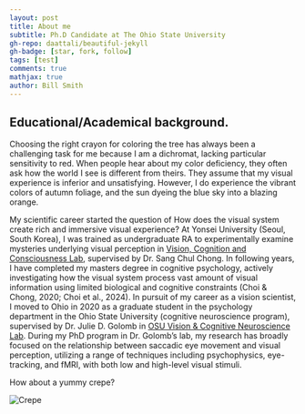 ```yaml
---
layout: post
title: About me
subtitle: Ph.D Candidate at The Ohio State University
gh-repo: daattali/beautiful-jekyll
gh-badge: [star, fork, follow]
tags: [test]
comments: true
mathjax: true
author: Bill Smith
---
```



## Educational/Academical background.
Choosing the right crayon for coloring the tree has always been a challenging task for me because I am a dichromat, lacking particular sensitivity to red. When people hear about my color deficiency, they often ask how the world I see is different from theirs. They assume that my visual experience is inferior and unsatisfying. However, I do experience the vibrant colors of autumn foliage, and the sun dyeing the blue sky into a blazing orange. 

My scientific career started the question of How does the visual system create rich and immersive visual experience? At Yonsei University (Seoul, South Korea), I was trained as undergraduate RA to experimentally examine mysteries underlying visual perception in [Vision, Cognition and Consciousness Lab](https://vcc.yonsei.ac.kr), supervised by Dr. Sang Chul Chong. In following years, I have completed my masters degree in cognitive psychology, actively investigating how the visual system process vast amount of visual information using limited biological and cognitive constraints (Choi & Chong, 2020; Choi et al., 2024).
In pursuit of my career as a vision scientist, I moved to Ohio in 2020 as a graduate student in the psychology department in the Ohio State University (cognitive neuroscience program), supervised by Dr. Julie D. Golomb in [OSU Vision & Cognitive Neuroscience Lab](https://u.osu.edu/golomblab/). During my PhD program in Dr. Golomb’s lab, my research has broadly focused on the relationship between saccadic eye movement and visual perception, utilizing a range of techniques including psychophysics, eye-tracking, and fMRI, with both low and high-level visual stimuli.


How about a yummy crepe?

![Crepe](https://beautifuljekyll.com/assets/img/crepe.jpg)
